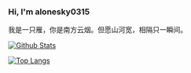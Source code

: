 ### Hi, I'm alonesky0315

我是一只雁，你是南方云烟。但愿山河宽，相隔只一瞬间。

[![Github Stats](https://github-readme-stats.vercel.app/api?username=alonesky0315&count_private=true&include_all_commits=true&show_icons=true&hide_border=true)](https://github.com/alonesky0315/alonesky0315/README.md)

[![Top Langs](https://github-readme-stats.vercel.app/api/top-langs/?username=alonesky0315&langs_count=10&exclude_repo=dotfiles&hide_border=true&layout=compact)](https://github.com/alonesky0315/alonesky0315/README.md)
